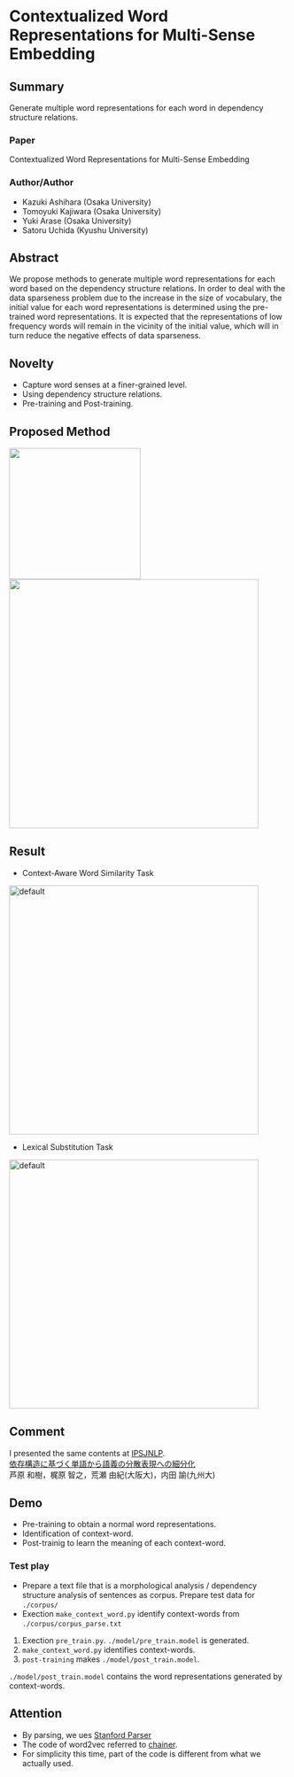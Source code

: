 # Contextualized Word Representations for Multi-Sense Embedding

## Summary
Generate multiple word representations for each word in dependency structure relations.

### Paper
Contextualized Word Representations for Multi-Sense Embedding

### Author/Author
- Kazuki Ashihara (Osaka University)
- Tomoyuki Kajiwara (Osaka University)
- Yuki Arase (Osaka University)
- Satoru Uchida (Kyushu University)


## Abstract
We propose methods to generate multiple word representations for each word based on the dependency structure relations.
In order to deal with the data sparseness problem due to the increase in the size of vocabulary, the initial value for each word representations is determined using the pre-trained word representations.
It is expected that the representations of low frequency words will remain in the vicinity of the initial value, which will in turn reduce the negative effects of data sparseness. 

## Novelty
- Capture word senses at a finer-grained level.
- Using dependency structure relations.
- Pre-training and Post-training.


## Proposed Method
<img width="237" src="https://i.imgur.com/M8Vcpf1.png" /><img width="450" src="https://i.imgur.com/1QRtdac.png" />

## Result
- Context-Aware Word Similarity Task
<img width="450" alt="default" src="https://i.imgur.com/7o26oWk.png">


- Lexical Substitution Task
<img width="450" alt="default" src="https://i.imgur.com/vqgNcUq.png">



## Comment
I presented the same contents at [IPSJNLP](https://nl-ipsj.or.jp/2018/08/24/nl237_program/).\
[依存構造に基づく単語から語義の分散表現への細分化](https://drive.google.com/open?id=1EG2ZnCNJfPmyp0GirGfMX6UKh_i94Hp4)\
芦原 和樹，梶原 智之，荒瀬 由紀(大阪大)，内田 諭(九州大)



## Demo
- Pre-training to obtain a normal word representations.
- Identification of context-word.
- Post-trainig to learn the meaning of each context-word.

### Test play
- Prepare a text file that is a morphological analysis / dependency structure analysis of sentences as corpus.
Prepare test data for `./corpus/`
- Exection `make_context_word.py` identify context-words from `./corpus/corpus_parse.txt`

1. Exection `pre_train.py`. `./model/pre_train.model` is generated.
2. `make_context_word.py` identifies context-words.
3. `post-training` makes `./model/post_train.model`.

`./model/post_train.model` contains the word representations generated by context-words.

## Attention
- By parsing, we ues [Stanford Parser](https://nlp.stanford.edu/software/lex-parser.shtml)
- The code of word2vec referred to [chainer](https://github.com/chainer/chainer/tree/master/examples/word2vec).
- For simplicity this time, part of the code is different from what we actually used.


